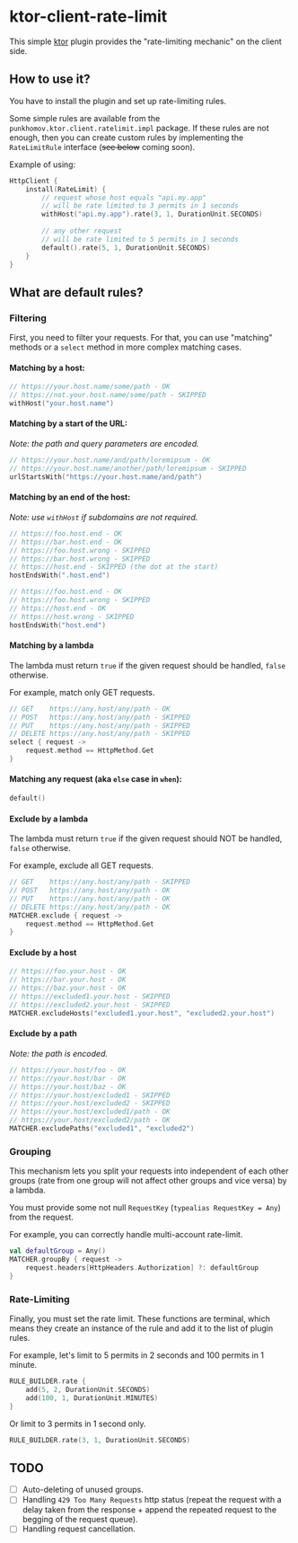# ktor-client-rate-limit
This simple [ktor](https://github.com/ktorio/ktor) plugin provides the "rate-limiting mechanic" on the client side.

## How to use it?
You have to install the plugin and set up rate-limiting rules.

Some simple rules are available from the `punkhomov.ktor.client.ratelimit.impl` package. If these rules are not enough, then you can create custom rules by implementing the ``RateLimitRule`` interface (~~see below~~ coming soon).

Example of using:
```kotlin
HttpClient {
    install(RateLimit) {
        // request whose host equals "api.my.app"
        // will be rate limited to 3 permits in 1 seconds
        withHost("api.my.app").rate(3, 1, DurationUnit.SECONDS)
        
        // any other request
        // will be rate limited to 5 permits in 1 seconds
        default().rate(5, 1, DurationUnit.SECONDS)
    }
}
```

## What are default rules?

### Filtering
First, you need to filter your requests. For that, you can use "matching" methods or a ``select`` method in more complex matching cases.

#### Matching by a host:
```kotlin
// https://your.host.name/some/path - OK
// https://not.your.host.name/some/path - SKIPPED
withHost("your.host.name")
```

#### Matching by a start of the URL:
*Note: the path and query parameters are encoded.*
```kotlin
// https://your.host.name/and/path/loremipsum - OK
// https://your.host.name/another/path/loremipsum - SKIPPED
urlStartsWith("https://your.host.name/and/path")
```

#### Matching by an end of the host:
*Note: use `withHost` if subdomains are not required.*
```kotlin
// https://foo.host.end - OK
// https://bar.host.end - OK
// https://foo.host.wrong - SKIPPED
// https://bar.host.wrong - SKIPPED
// https://host.end - SKIPPED (the dot at the start)
hostEndsWith(".host.end")
```

```kotlin
// https://foo.host.end - OK
// https://foo.host.wrong - SKIPPED
// https://host.end - OK
// https://host.wrong - SKIPPED
hostEndsWith("host.end")
```

#### Matching by a lambda
The lambda must return `true` if the given request should be handled, `false` otherwise.

For example, match only GET requests.
```kotlin
// GET    https://any.host/any/path - OK
// POST   https://any.host/any/path - SKIPPED
// PUT    https://any.host/any/path - SKIPPED
// DELETE https://any.host/any/path - SKIPPED
select { request ->
    request.method == HttpMethod.Get
}
```


#### Matching any request (aka `else` case in `when`):
```kotlin
default()
```

#### Exclude by a lambda
The lambda must return `true` if the given request should NOT be handled, `false` otherwise.

For example, exclude all GET requests.
```kotlin
// GET    https://any.host/any/path - SKIPPED
// POST   https://any.host/any/path - OK
// PUT    https://any.host/any/path - OK
// DELETE https://any.host/any/path - OK
MATCHER.exclude { request ->
    request.method == HttpMethod.Get
}
```


#### Exclude by a host
```kotlin
// https://foo.your.host - OK
// https://bar.your.host - OK
// https://baz.your.host - OK
// https://excluded1.your.host - SKIPPED
// https://excluded2.your.host - SKIPPED
MATCHER.excludeHosts("excluded1.your.host", "excluded2.your.host")
```


#### Exclude by a path
*Note: the path is encoded.*
```kotlin
// https://your.host/foo - OK
// https://your.host/bar - OK
// https://your.host/baz - OK
// https://your.host/excluded1 - SKIPPED
// https://your.host/excluded2 - SKIPPED
// https://your.host/excluded1/path - OK
// https://your.host/excluded2/path - OK
MATCHER.excludePaths("excluded1", "excluded2")
```


### Grouping
This mechanism lets you split your requests into independent of each other groups (rate from one group will not affect other groups and vice versa) by a lambda.

You must provide some not null `RequestKey` (`typealias RequestKey = Any`) from the request.

For example, you can correctly handle multi-account rate-limit.
```kotlin
val defaultGroup = Any()
MATCHER.groupBy { request ->
    request.headers[HttpHeaders.Authorization] ?: defaultGroup
}
```

### Rate-Limiting
Finally, you must set the rate limit. These functions are terminal, which means they create an instance of the rule and add it to the list of plugin rules.

For example, let's limit to 5 permits in 2 seconds and 100 permits in 1 minute.
```kotlin
RULE_BUILDER.rate {
    add(5, 2, DurationUnit.SECONDS)
    add(100, 1, DurationUnit.MINUTES)
}
```
Or limit to 3 permits in 1 second only.
```kotlin
RULE_BUILDER.rate(3, 1, DurationUnit.SECONDS)
```


## TODO
- [ ] Auto-deleting of unused groups.
- [ ] Handling `429 Too Many Requests` http status (repeat the request with a delay taken from the response + append the repeated request to the begging of the request queue).
- [ ] Handling request cancellation.